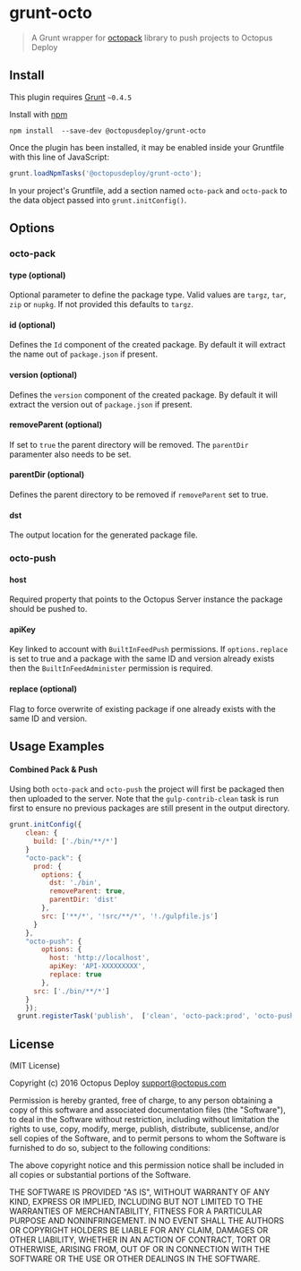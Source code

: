 grunt-octo
===
> A Grunt wrapper for [octopack](https://github.com/OctopusDeploy/octopackjs) library to push projects to Octopus Deploy

## Install
This plugin requires [Grunt](http://gruntjs.com/) `~0.4.5`

Install with [npm](https://npmjs.org/package/@octopusdeploy/grunt-octo)
```shell
npm install  --save-dev @octopusdeploy/grunt-octo
```

Once the plugin has been installed, it may be enabled inside your Gruntfile with this line of JavaScript:

```js
grunt.loadNpmTasks('@octopusdeploy/grunt-octo');
```

In your project's Gruntfile, add a section named `octo-pack` and `octo-pack` to the data object passed into `grunt.initConfig()`.

## Options
### octo-pack
#### type (optional)
Optional parameter to define the package type. Valid values are `targz`, `tar`, `zip` or `nupkg`. If not provided this defaults to `targz`.

#### id (optional)
Defines the `Id` component of the created package. By default it will extract the name out of `package.json` if present.

#### version (optional)
Defines the `version` component of the created package. By default it will extract the version out of `package.json` if present.

#### removeParent (optional)
If set to `true` the parent directory will be removed. The `parentDir` paramenter also needs to be set.

#### parentDir (optional)
Defines the parent directory to be removed if `removeParent` set to true.

#### dst
The output location for the generated package file.

### octo-push
#### host
Required property that points to the Octopus Server instance the package should be pushed to.

#### apiKey
Key linked to account with `BuiltInFeedPush` permissions. 
If `options.replace` is set to true and a package with the same ID and version already exists then the `BuiltInFeedAdminister` permission is required.

#### replace (optional)
Flag to force overwrite of existing package if one already exists with the same ID and version.

## Usage Examples

#### Combined Pack & Push
Using both `octo-pack` and `octo-push` the project will first be packaged then then uploaded to the server. 
Note that the `gulp-contrib-clean` task is run first to ensure no previous packages are still present in the output directory.

```js
grunt.initConfig({
    clean: {
      build: ['./bin/**/*']
    }
    "octo-pack": {
      prod: {
        options: {
          dst: './bin',
          removeParent: true,
          parentDir: 'dist'
        },
        src: ['**/*', '!src/**/*', '!./gulpfile.js']
      }
    },    
    "octo-push": {
        options: {
          host: 'http://localhost',
          apiKey: 'API-XXXXXXXXX',
          replace: true
        },
      src: ['./bin/**/*']
    }
    });
  grunt.registerTask('publish',  ['clean', 'octo-pack:prod', 'octo-push']);
```

## License

(MIT License)

Copyright (c) 2016 Octopus Deploy support@octopus.com

Permission is hereby granted, free of charge, to any person obtaining a copy of this software and associated documentation files (the "Software"), to deal in the Software without restriction, including without limitation the rights to use, copy, modify, merge, publish, distribute, sublicense, and/or sell copies of the Software, and to permit persons to whom the Software is furnished to do so, subject to the following conditions:

The above copyright notice and this permission notice shall be included in all copies or substantial portions of the Software.

THE SOFTWARE IS PROVIDED "AS IS", WITHOUT WARRANTY OF ANY KIND, EXPRESS OR IMPLIED, INCLUDING BUT NOT LIMITED TO THE WARRANTIES OF MERCHANTABILITY, FITNESS FOR A PARTICULAR PURPOSE AND NONINFRINGEMENT. IN NO EVENT SHALL THE AUTHORS OR COPYRIGHT HOLDERS BE LIABLE FOR ANY CLAIM, DAMAGES OR OTHER LIABILITY, WHETHER IN AN ACTION OF CONTRACT, TORT OR OTHERWISE, ARISING FROM, OUT OF OR IN CONNECTION WITH THE SOFTWARE OR THE USE OR OTHER DEALINGS IN THE SOFTWARE.
